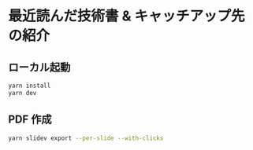 # 最近読んだ技術書 & キャッチアップ先の紹介

## ローカル起動

```bash
yarn install
yarn dev
```

## PDF 作成

```bash
yarn slidev export --per-slide --with-clicks
```
